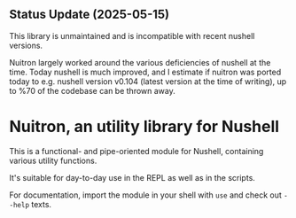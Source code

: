 ## Status Update (2025-05-15)

This library is unmaintained and is incompatible with recent nushell versions.

Nuitron largely worked around the various deficiencies of nushell at the time. Today nushell is much improved, and I estimate if nuitron was ported today to e.g. nushell version v0.104 (latest version at the time of writing), up to %70 of the codebase can be thrown away.

# Nuitron, an utility library for Nushell

This is a functional- and pipe-oriented module for Nushell, containing various utility functions.

It's suitable for day-to-day use in the REPL as well as in the scripts.

For documentation, import the module in your shell with `use` and check out `--help` texts.
